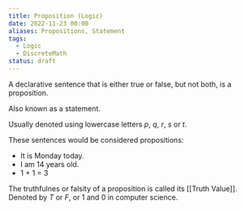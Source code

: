 ```yaml
---
title: Proposition (Logic)
date: 2022-11-23 00:00
aliases: Propositions, Statement
tags:
  - Logic
  - DiscreteMath
status: draft
---
```


A declarative sentence that is either true or false, but not both, is a proposition.

Also known as a statement.

Usually denoted using lowercase letters $p$, $q$, $r$, $s$ or $t$.

These sentences would be considered propositions:

* It is Monday today.
* I am 14 years old.
* 1 + 1 = 3

The truthfulnes or falsity of a proposition is called its [[Truth Value]]. Denoted by $T$ or $F$, or 1 and 0 in computer science.